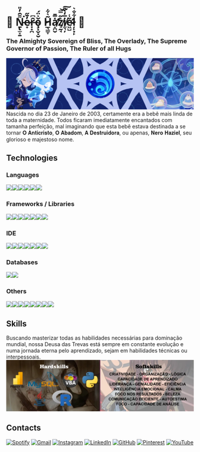 # 🖤 Ṉ̵̢̫̝̱͌̑̓̎͘e̷̟̓̄̋r̵͓̟̪̂͆ǒ̴̧͓̬͓̮͐̈́  H̷̲͉͇̞͂͛͋a̸̛̝̪̬̽̅̄z̸̘̰̘͐͂̿͝͠i̸̫͉̦̅̒̀̂ě̷̛͖̺̾ļ̷̙͙̙͋̐͛ 🖤

### The Almighty Sovereign of Bliss, The Overlady, The Supreme Governor of Passion, The Ruler of all Hugs 
<img src="FurinaGithub.png" />
Nascida no dia 23 de Janeiro de 2003, certamente era a bebê mais linda de toda a maternidade. Todos ficaram imediatamente encantados com tamanha perfeição, mal imaginando que esta bebê estava destinada a se tornar 𝐎 𝐀𝐧𝐭𝐢𝐜𝐫𝐢𝐬𝐭𝐨, 𝐎 𝐀𝐛𝐚𝐝𝐨𝐦, 𝐀 𝐃𝐞𝐬𝐭𝐫𝐮𝐢𝐝𝐨𝐫𝐚, ou apenas, 𝐍𝐞𝐫𝐨 𝐇𝐚𝐳𝐢𝐞𝐥, seu glorioso e majestoso nome.

## Technologies
### Languages
<img src="https://cdn.jsdelivr.net/gh/devicons/devicon@latest/icons/java/java-original.svg" width="7.5%"/><img src="https://cdn.jsdelivr.net/gh/devicons/devicon@latest/icons/r/r-original.svg" width="7.5%"/><img src="https://cdn.jsdelivr.net/gh/devicons/devicon@latest/icons/python/python-original.svg" width="7.5%"/><img src="https://cdn.jsdelivr.net/gh/devicons/devicon@latest/icons/visualbasic/visualbasic-original.svg" width="7.5%"/><img src="https://cdn.jsdelivr.net/gh/devicons/devicon@latest/icons/csharp/csharp-original.svg" width="7.5%"/><img src="https://cdn.jsdelivr.net/gh/devicons/devicon@latest/icons/javascript/javascript-original.svg" width="7.5%"/>

### Frameworks / Libraries
<img src="https://cdn.jsdelivr.net/gh/devicons/devicon@latest/icons/spring/spring-original.svg" width="7.5%" /><img src="https://cdn.jsdelivr.net/gh/devicons/devicon@latest/icons/angular/angular-original.svg" width="7.5%"/><img src="https://cdn.jsdelivr.net/gh/devicons/devicon@latest/icons/selenium/selenium-original.svg" width="7.5%" /><img src="https://cdn.jsdelivr.net/gh/devicons/devicon@latest/icons/hibernate/hibernate-original.svg" width="7.5%" /><img src="https://cdn.jsdelivr.net/gh/devicons/devicon@latest/icons/junit/junit-original-wordmark.svg" width="7.5%" /><img src="https://cdn.jsdelivr.net/gh/devicons/devicon@latest/icons/numpy/numpy-original.svg" width="7.5%" /><img src="https://cdn.jsdelivr.net/gh/devicons/devicon@latest/icons/pandas/pandas-original.svg" width="7.5%" />

### IDE
<img src="https://cdn.jsdelivr.net/gh/devicons/devicon@latest/icons/intellij/intellij-original.svg" width="7.5%" /><img src="https://cdn.jsdelivr.net/gh/devicons/devicon@latest/icons/pycharm/pycharm-original.svg" width="7.5%" /><img src="https://cdn.jsdelivr.net/gh/devicons/devicon@latest/icons/rstudio/rstudio-original.svg" width="7.5%" /><img src="https://cdn.jsdelivr.net/gh/devicons/devicon@latest/icons/vscode/vscode-original.svg" width="7.5%" /><img src="https://cdn.jsdelivr.net/gh/devicons/devicon@latest/icons/visualstudio/visualstudio-original.svg" width="7.5%" /><img src="https://cdn.jsdelivr.net/gh/devicons/devicon@latest/icons/renpy/renpy-original.svg" width="7.5%" /><img src="https://cdn.jsdelivr.net/gh/devicons/devicon@latest/icons/unity/unity-original.svg" width="7.5%" />        
          

### Databases
<img src="https://cdn.jsdelivr.net/gh/devicons/devicon@latest/icons/mysql/mysql-original.svg" width="7.5%" /><img src="https://cdn.jsdelivr.net/gh/devicons/devicon@latest/icons/postgresql/postgresql-original.svg" width="7.5%" />
          

### Others
<img src="https://cdn.jsdelivr.net/gh/devicons/devicon@latest/icons/docker/docker-original.svg" width="7.5%"/><img src="https://cdn.jsdelivr.net/gh/devicons/devicon@latest/icons/figma/figma-original.svg" width="7.5%" /><img src="https://cdn.jsdelivr.net/gh/devicons/devicon@latest/icons/photoshop/photoshop-original.svg" width="7.5%" /><img src="https://cdn.jsdelivr.net/gh/devicons/devicon@latest/icons/git/git-original.svg" width="7.5%" /><img src="https://cdn.jsdelivr.net/gh/devicons/devicon@latest/icons/jira/jira-original.svg" width="7.5%" /><img src="https://cdn.jsdelivr.net/gh/devicons/devicon@latest/icons/trello/trello-original.svg" width="7.5%" /><img src="https://cdn.jsdelivr.net/gh/devicons/devicon@latest/icons/maven/maven-original.svg" width="7.5%" /><img src="https://cdn.jsdelivr.net/gh/devicons/devicon@latest/icons/postman/postman-original.svg" width="7.5%" />
          

## Skills
Buscando masterizar todas as habilidades necessárias para dominação mundial, nossa Deusa das Trevas está sempre em constante evolução e numa jornada eterna pelo aprendizado, sejam em habilidades técnicas ou interpessoais.
<img src="imagem_2024-09-04_193015821.png" />


## Contacts

<a href="https://open.spotify.com/user/rnmdyh1dne48gnanz7zumaqq6?si=6722f1ba6eba4722" target="_blank" >![Spotify](https://img.shields.io/badge/Spotify-1ED760?style=for-the-badge&logo=spotify&logoColor=white)</a>
<a href="HazielNero@gmail.com" target="_blank">![Gmail](https://img.shields.io/badge/Gmail-D14836?style=for-the-badge&logo=gmail&logoColor=white)</a>
<a href="https://www.instagram.com/ndarlingmoon/" target="_blank">![Instagram](https://img.shields.io/badge/Instagram-%23E4405F.svg?style=for-the-badge&logo=Instagram&logoColor=white)</a>
<a href="https://www.linkedin.com/in/nerohaziel/" target="_blank">![LinkedIn](https://img.shields.io/badge/linkedin-%230077B5.svg?style=for-the-badge&logo=linkedin&logoColor=white)</a>
<a href="https://github.com/HepoHB" target="_blank">![GitHub](https://img.shields.io/badge/github-%23121011.svg?style=for-the-badge&logo=github&logoColor=white)</a>
<a href="https://br.pinterest.com/NDarlingMoon/" target="_blank">![Pinterest](https://img.shields.io/badge/Pinterest-%23E60023.svg?style=for-the-badge&logo=Pinterest&logoColor=white)</a>
<a href="https://www.youtube.com/@NDarlingMoon" target="_blank">![YouTube](https://img.shields.io/badge/YouTube-%23FF0000.svg?style=for-the-badge&logo=YouTube&logoColor=white)</a>
